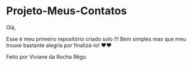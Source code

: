 # Projeto-Meus-Contatos

Olá,

Esse é meu primeiro repositório criado solo !!! Bem simples mas que meu trouxe bastante alegria por finalizá-lo! ❤️❤️

Feito por Viviane da Rocha Rêgo.
